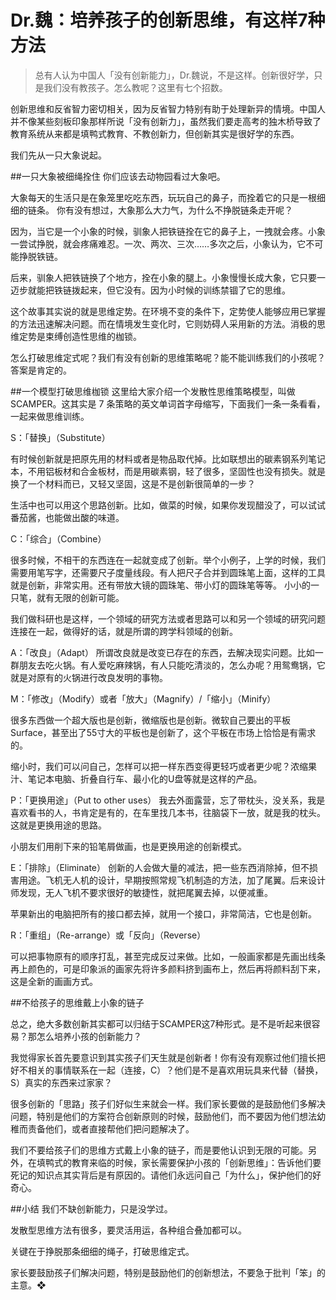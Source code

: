 
# Dr.魏：培养孩子的创新思维，有这样7种方法

> 总有人认为中国人「没有创新能力」，Dr.魏说，不是这样。创新很好学，只是我们没有教孩子。怎么教呢？这里有七个招数。


创新思维和反省智力密切相关，因为反省智力特别有助于处理新异的情境。中国人并不像某些刻板印象那样所说「没有创新力」，虽然我们要走高考的独木桥导致了教育系统从来都是填鸭式教育、不教创新力，但创新其实是很好学的东西。

我们先从一只大象说起。

##一只大象被细绳拴住
你们应该去动物园看过大象吧。

大象每天的生活只是在象笼里吃吃东西，玩玩自己的鼻子，而拴着它的只是一根细细的链条。 你有没有想过，大象那么大力气，为什么不挣脱链条走开呢？ 

因为，当它是一个小象的时候，驯象人把铁链拴在它的鼻子上，一拽就会疼。小象一尝试挣脱，就会疼痛难忍。一次、两次、三次……多次之后，小象认为，它不可能挣脱铁链。 

后来，驯象人把铁链换了个地方，拴在小象的腿上。小象慢慢长成大象，它只要一迈步就能把铁链拨起来，但它没有。因为小时候的训练禁锢了它的思维。


这个故事其实说的就是思维定势。在环境不变的条件下，定势使人能够应用已掌握的方法迅速解决问题。而在情境发生变化时，它则妨碍人采用新的方法。消极的思维定势是束缚创造性思维的枷锁。

怎么打破思维定式呢？我们有没有创新的思维策略呢？能不能训练我们的小孩呢？答案是肯定的。

##一个模型打破思维枷锁
这里给大家介绍一个发散性思维策略模型，叫做 SCAMPER。这其实是 7 条策略的英文单词首字母缩写，下面我们一条一条看看，一起来做思维训练。


S：「替换」（Substitute）  

有时候创新就是把原先用的材料或者是物品取代掉。比如联想出的碳素钢系列笔记本，不用铝板材和合金板材，而是用碳素钢，轻了很多，坚固性也没有损失。就是换了一个材料而已，又轻又坚固，这是不是创新很简单的一步？

生活中也可以用这个思路创新。比如，做菜的时候，如果你发现醋没了，可以试试番茄酱，也能做出酸的味道。

C：「综合」（Combine）  

很多时候，不相干的东西连在一起就变成了创新。举个小例子，上学的时候，我们需要用笔写字，还需要尺子度量线段。有人把尺子合并到圆珠笔上面，这样的工具就是创新，非常实用。还有带放大镜的圆珠笔、带小灯的圆珠笔等等。 小小的一只笔，就有无限的创新可能。

我们做科研也是这样，一个领域的研究方法或者思路可以和另一个领域的研究问题连接在一起，做得好的话，就是所谓的跨学科领域的创新。

A：「改良」（Adapt）
所谓改良就是改变已存在的东西，去解决现实问题。比如一群朋友去吃火锅。有人爱吃麻辣锅，有人只能吃清淡的，怎么办呢？用鸳鸯锅，它就是对原有的火锅进行改良发明的事物。


M：「修改」（Modify）或者「放大」（Magnify）/「缩小」（Minify）  

很多东西做一个超大版也是创新，微缩版也是创新。微软自己要出的平板Surface，甚至出了55寸大的平板也是创新了，这个平板在市场上恰恰是有需求的。

缩小时，我们可以问自己，怎样可以把一样东西变得更轻巧或者更少呢？浓缩果汁、笔记本电脑、折叠自行车、最小化的U盘等就是这样的产品。

P：「更换用途」（Put to other uses）
我去外面露营，忘了带枕头，没关系，我是喜欢看书的人，书肯定是有的，在车里找几本书，往脑袋下一放，就是我的枕头。这就是更换用途的思路。

小朋友们用削下来的铅笔屑做画，也是更换用途的创新模式。
 

E：「排除」（Eliminate）
创新的人会做大量的减法，把一些东西消除掉，但不损害用途。飞机无人机的设计，早期按照常规飞机制造的方法，加了尾翼。后来设计师发现，无人飞机不要求很好的敏捷性，就把尾翼去掉，以便减重。

苹果新出的电脑把所有的接口都去掉，就用一个接口，非常简洁，它也是创新。

R：「重组」（Re-arrange）或「反向」（Reverse）  

可以把事物原有的顺序打乱，甚至完成反过来做。比如，一般画家都是先画出线条再上颜色的，可是印象派的画家先将许多颜料挤到画布上，然后再将颜料刮下来，这是全新的画画方式。

##不给孩子的思维戴上小象的链子

总之，绝大多数创新其实都可以归结于SCAMPER这7种形式。是不是听起来很容易？那怎么培养小孩的创新能力？

我觉得家长首先要意识到其实孩子们天生就是创新者！你有没有观察过他们擅长把好不相关的事情联系在一起（连接，C）？他们是不是喜欢用玩具来代替（替换，S）真实的东西来过家家？

很多创新的「思路」孩子们好似生来就会一样。我们家长要做的是鼓励他们多解决问题，特别是他们的方案符合创新原则的时候，鼓励他们，而不要因为他们想法幼稚而责备他们，或者直接帮他们把问题解决了。

我们不要给孩子们的思维方式戴上小象的链子，而是要他认识到无限的可能。另外，在填鸭式的教育来临的时候，家长需要保护小孩的「创新思维」：告诉他们要死记的知识点其实背后是有原因的。请他们永远问自己「为什么」，保护他们的好奇心。

##小结
我们不缺创新能力，只是没学过。

发散型思维方法有很多，要灵活用运，各种组合叠加都可以。

关键在于挣脱那条细细的绳子，打破思维定式。

家长要鼓励孩子们解决问题，特别是鼓励他们的创新想法，不要急于批判「笨」的主意。❖

